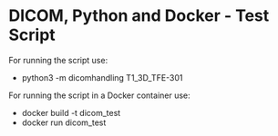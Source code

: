 # DICOM, Python and Docker - Test Script

For running the script use:

- python3 -m dicomhandling T1_3D_TFE-301

For running the script in a Docker container use:

- docker build -t dicom_test
- docker run dicom_test
